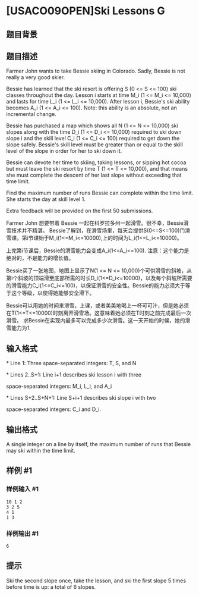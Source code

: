 # [USACO09OPEN]Ski Lessons G

## 题目背景



## 题目描述

Farmer John wants to take Bessie skiing in Colorado. Sadly, Bessie is not really a very good skier.

Bessie has learned that the ski resort is offering S (0 <= S <= 100) ski classes throughout the day. Lesson i starts at time M\_i (1 <= M\_i <= 10,000) and lasts for time L\_i (1 <= L\_i <= 10,000). After lesson i, Bessie's ski ability becomes A\_i (1 <= A\_i <= 100). Note: this ability is an absolute, not an incremental change.

Bessie has purchased a map which shows all N (1 <= N <= 10,000) ski slopes along with the time D\_i (1 <= D\_i <= 10,000) required to ski down slope i and the skill level C\_i (1 <= C\_i <= 100) required to get down the slope safely. Bessie's skill level must be greater than or equal to the skill level of the slope in order for her to ski down it.

Bessie can devote her time to skiing, taking lessons, or sipping hot cocoa but must leave the ski resort by time T (1 <= T <= 10,000), and that means she must complete the descent of her last slope without exceeding that time limit.

Find the maximum number of runs Bessie can complete within the time limit. She starts the day at skill level 1.

Extra feedback will be provided on the first 50 submissions.

Farmer John 想要带着 Bessie 一起在科罗拉多州一起滑雪。很不幸，Bessie滑雪技术并不精湛。 Bessie了解到，在滑雪场里，每天会提供S(0<=S<=100)门滑雪课。第i节课始于M\_i(1<=M\_i<=10000),上的时间为L\_i(1<=L\_i<=10000)。

上完第i节课后，Bessie的滑雪能力会变成A\_i(1<=A\_i<=100). 注意：这个能力是绝对的，不是能力的增长值。

Bessie买了一张地图，地图上显示了N(1 <= N <= 10,000)个可供滑雪的斜坡，从第i个斜坡的顶端滑至底部所需的时长D\_i(1<=D\_i<=10000)，以及每个斜坡所需要的滑雪能力C\_i(1<=C\_i<=100)，以保证滑雪的安全性。Bessie的能力必须大于等于这个等级，以使得她能够安全滑下。

Bessie可以用她的时间来滑雪，上课，或者美美地喝上一杯可可汁，但是她必须在T(1<=T<=10000)时刻离开滑雪场。这意味着她必须在T时刻之前完成最后一次滑雪。 求Bessie在实现内最多可以完成多少次滑雪。这一天开始的时候，她的滑雪能力为1.


## 输入格式

\* Line 1: Three space-separated integers: T, S, and N

\* Lines 2..S+1: Line i+1 describes ski lesson i with three

space-separated integers: M\_i, L\_i, and A\_i

\* Lines S+2..S+N+1: Line S+i+1 describes ski slope i with two

space-separated integers: C\_i and D\_i.


## 输出格式

A single integer on a line by itself, the maximum number of runs that Bessie may ski within the time limit.


## 样例 #1

### 样例输入 #1
```
10 1 2 
3 2 5 
4 1 
1 3 
```

### 样例输出 #1

```
6 
```

## 提示

Ski the second slope once, take the lesson, and ski the first slope 5 times before time is up: a total of 6 slopes.

